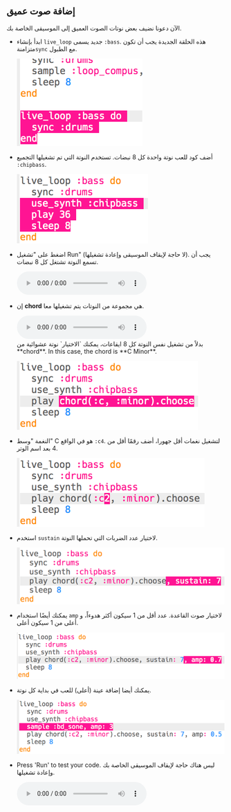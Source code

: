 ## إضافة صوت عميق

الآن دعونا نضيف بعض نوتات الصوت العميق إلى الموسيقى الخاصة بك.

+ ابدأ بإنشاء `live_loop` جديد يسمى `:bass`. هذه الحلقة الجديدة يجب أن تكون متزامنة` sync ` مع الطبول.
    
    ![لقطة الشاشة](images/dj-bass-loop.png)

+ أضف كود للعب نوتة واحدة كل 8 نبضات. تستخدم النوتة التي تم تشغيلها التجميع `:chipbass`.
    
    ![لقطة الشاشة](images/dj-bass-note.png)

+ اضغط على "تشغيل Run" (لا حاجة لإيقاف الموسيقى وإعادة تشغيلها). يجب أن تسمع النوتة تشتغل كل 8 نبضات.
    
    <div id="audio-preview" class="pdf-hidden">
      <audio controls preload> <source src="resources/bass-single.mp3" type="audio/mpeg"> Your browser does not support the <code>audio</code> element. </audio>
    </div>
+ إن **chord** هي مجموعة من النوتات يتم تشغيلها معا.
    
    <div id="audio-preview" class="pdf-hidden">
      <audio controls preload> <source src="resources/chord.mp3" type="audio/mpeg"> Your browser does not support the <code>audio</code> element. </audio>
    </div>
    بدلاً من تشغيل نفس النوتة كل 8 ايقاعات، يمكنك `الاختيار` نوتة عشوائية من **chord**. In this case, the chord is **C Minor**.
    
    ![لقطة الشاشة](images/dj-bass-random-note.png)

+ النغمة "وسط" C هو في الواقع `:c4`. لتشغيل نغمات أقل جهورا، أضف رقمًا أقل من 4 بعد اسم الوتر.
    
    ![لقطة الشاشة](images/dj-bass-lower-note.png)

+ استخدم ` sustain ` لاختيار عدد الضربات التي تحملها النوتة.
    
    ![لقطة الشاشة](images/dj-bass-longer-note.png)

+ يمكنك أيضًا استخدام `amp` لاختيار صوت القاعدة. عدد أقل من 1 سيكون أكثر هدوءاً، و أعلى من 1 سيكون أعلى.
    
    ![لقطة الشاشة](images/dj-bass-amp.png)

+ يمكنك أيضا إضافة عينة (أعلى) للعب في بداية كل نوتة.
    
    ![لقطة الشاشة](images/dj-bass-sample.png)

+ Press 'Run' to test your code. ليس هناك حاجة لإيقاف الموسيقى الخاصة بك وإعادة تشغيلها.
    
    <div id="audio-preview" class="pdf-hidden">
      <audio controls preload> <source src="resources/bass.mp3" type="audio/mpeg"> Your browser does not support the <code>audio</code> element. </audio>
    </div>